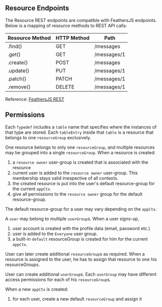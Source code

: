 ## Resource Endpoints
The Resource REST endpoints are compatible with FeathersJS endpoints. Below is a mapping of resource methods to REST API calls:

| Resource Method | HTTP Method | Path        |
|-----------------|-------------|-------------|
| .find()         | GET         | /messages   |
| .get()          | GET         | /messages/1 |
| .create()       | POST        | /messages   |
| .update()       | PUT         | /messages/1 |
| .patch()        | PATCH       | /messages/1 |
| .remove()       | DELETE      | /messages/1 |

Reference: [FeathersJS REST](https://docs.feathersjs.com/api/client/rest.html#find)

## Permissions
Each `Typedef` includes a `table` name that specifies where the instances of that type are stored. Each `tableEntry` inside that `table` is a resource that belongs to one `resourceGroup` exclusively. 

One resource belongs to only one `resourceGroup`, and multiple resources may be grouped into a single `resourceGroup`. When a resource is created:
 1. a `resource owner` user-group is created that is associated with the resource
 1. current user is added to the `resource owner` user-group. This membership stays valid irrespective of all contexts.
 1. the created resource is put into the user's default resource-group for the current `appCtx`.
 1. give all permissions to the `resource owner` group for the default resource-group.

The default resource-group for a user may vary depending on the `appCtx`.


A `user` may belong to multiple `userGroup`s. When a user signs-up,
 1. user account is created with the profile data (email, password etc.)
 1. user is added to the `Everyone` user group.
 1. a built-in `default` resourceGroup is created for him for the current `appCtx`.


 User can later create additional `resourceGroup`s as required. When a resource is assigned to the user, he has to assign that resource to one his resourceGroups.

 User can create additional `userGroup`s. Each `userGroup` may have different access permissions for each of his `resourceGroup`s.

 When a new `appCtx` is created:
  1. for each user, create a new default `resourceGroup` and assign it